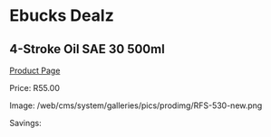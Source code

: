 
# Ebucks Dealz
## 4-Stroke Oil SAE 30 500ml
[Product Page](https://www.ebucks.com/web/shop/productSelected.do?prodId=1200605165&catId=370101825)

Price: R55.00

Image: /web/cms/system/galleries/pics/prodimg/RFS-530-new.png

Savings: 


	